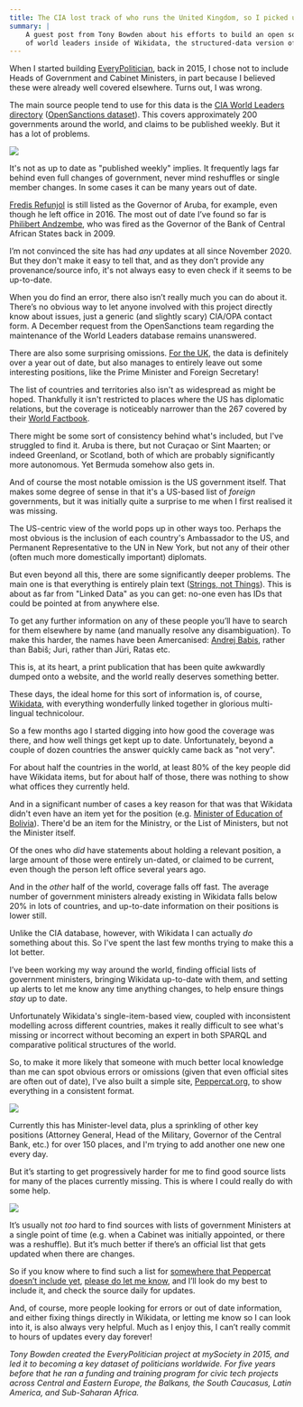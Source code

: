 ```yaml
---
title: The CIA lost track of who runs the United Kingdom, so I picked up the slack
summary: |
    A guest post from Tony Bowden about his efforts to build an open source dataset
    of world leaders inside of Wikidata, the structured-data version of Wikipedia.
---
```


When I started building [EveryPolitician](http://everypolitician.org), back in 2015, I chose not to include Heads of Government and Cabinet Ministers, in part because I believed these were already well covered elsewhere. Turns out, I was wrong.

The main source people tend to use for this data is the [CIA World Leaders directory](https://www.cia.gov/resources/world-leaders/) ([OpenSanctions dataset](https://www.opensanctions.org/datasets/us_cia_world_leaders/)). This covers approximately 200 governments around the world, and claims to be published weekly. But it has a lot of problems.

<img class="img-fluid article-image" src="https://assets.pudo.org/opensanctions/images/peppercat-cia.png">

It's not as up to date as "published weekly" implies. It frequently lags far behind even full changes of government, never mind reshuffles or single member changes. In some cases it can be many years out of date.

[Fredis Refunjol](https://www.opensanctions.org/entities/Q1266936/) is still listed as the Governor of Aruba, for example, even though he left office in 2016. The most out of date I’ve found so far is [Philibert Andzembe](https://www.opensanctions.org/entities/us-cia-cameroon-philibert-andzembe-governor-central-bank/), who was fired as the Governor of the Bank of Central African States back in 2009.

I’m not convinced the site has had *any* updates at all since November 2020. But they don't make it easy to tell that, and as they don’t provide any provenance/source info, it's not always easy to even check if it seems to be up-to-date.

When you do find an error, there also isn’t really much you can do about it. There’s no obvious way to let anyone involved with this project directly know about issues, just a generic (and slightly scary) CIA/OPA contact form. A December request from the OpenSanctions team regarding the maintenance of the World Leaders database remains unanswered.

There are also some surprising omissions. [For the UK](https://www.cia.gov/resources/government/united-kingdom/), the data is definitely over a year out of date, but also manages to entirely leave out some interesting positions, like the Prime Minister and Foreign Secretary!

The list of countries and territories also isn't as widespread as might be hoped. Thankfully it isn't restricted to places where the US has diplomatic relations, but the coverage is noticeably narrower than the 267 covered by their [World Factbook](https://www.cia.gov/the-world-factbook/).

There might be some sort of consistency behind what's included, but I've struggled to find it. Aruba is there, but not Curaçao or Sint Maarten; or indeed Greenland, or Scotland, both of which are probably significantly more autonomous. Yet Bermuda somehow also gets in.

And of course the most notable omission is the US government itself. That makes some degree of sense in that it's a US-based list of *foreign* governments, but it was initially quite a surprise to me when I first realised it was missing.

The US-centric view of the world pops up in other ways too. Perhaps the most obvious is the inclusion of each country's Ambassador to the US, and Permanent Representative to the UN in New York, but not any of their other (often much more domestically important) diplomats.

But even beyond all this, there are some significantly deeper problems. The main one is that everything is entirely plain text ([Strings, not Things](https://medium.com/occrp-unreported/things-not-strings-knowledge-graphs-for-investigative-reporting-9d8a26913f65)). This is about as far from "Linked Data" as you can get: no-one even has IDs that could be pointed at from anywhere else.

To get any further information on any of these people you’ll have to search for them elsewhere by name (and manually resolve any disambiguation). To make this harder, the names have been Amercanised: [Andrej Babis](https://www.opensanctions.org/entities/Q10819807/), rather than Babiš; Juri, rather than Jüri, Ratas etc.

This is, at its heart, a print publication that has been quite awkwardly dumped onto a website, and the world really deserves something better.

These days, the ideal home for this sort of information is, of course, [Wikidata](https://www.wikidata.org), with everything wonderfully linked together in glorious multi-lingual technicolour.

So a few months ago I started digging into how good the coverage was there, and how well things get kept up to date. Unfortunately, beyond a couple of dozen countries the answer quickly came back as "not very".

For about half the countries in the world, at least 80% of the key people did have Wikidata items, but for about half of those, there was nothing to show what offices they currently held. 

And in a significant number of cases a key reason for that was that Wikidata didn't even have an item yet for the position (e.g. [Minister of Education of Bolivia](https://www.wikidata.org/wiki/Q110419069)). There'd be an item for the Ministry, or the List of Ministers, but not the Minister itself.

Of the ones who _did_ have statements about holding a relevant position, a large amount of those were entirely un-dated, or claimed to be current, even though the person left office several years ago.

And in the _other_ half of the world, coverage falls off fast. The average number of government ministers already existing in Wikidata falls below 20% in lots of countries, and up-to-date information on their positions is lower still.

Unlike the CIA database, however, with Wikidata I can actually *do* something about this. So I've spent the last few months trying to make this a lot better.

I’ve been working my way around the world, finding official lists of government ministers, bringing Wikidata up-to-date with them, and setting up alerts to let me know any time anything changes, to help ensure things _stay_ up to date.

Unfortunately Wikidata's single-item-based view, coupled with inconsistent modelling across different countries, makes it really difficult to see what's missing or incorrect without becoming an expert in both SPARQL and comparative political structures of the world.

So, to make it more likely that someone with much better local knowledge than me can spot obvious errors or omissions (given that even official sites are often out of date), I've also built a simple site, [Peppercat.org](https://peppercat.org), to show everything in a consistent format.

<img class="img-fluid article-image" src="https://assets.pudo.org/opensanctions/images/peppercat-home.png">

Currently this has Minister-level data, plus a sprinkling of other key positions (Attorney General, Head of the Military, Governor of the Central Bank, etc.) for over 150 places, and I'm trying to add another one new one every day.

But it’s starting to get progressively harder for me to find good source lists for many of the places currently missing. This is where I could really do with some help.

<img class="img-fluid article-image" src="https://assets.pudo.org/opensanctions/images/peppercat-coverage.png">

It’s usually not _too_ hard to find sources with lists of government Ministers at a single point of time (e.g. when a Cabinet was initially appointed, or there was a reshuffle). But it’s much better if there’s an official list that gets updated when there are changes.

So if you know where to find such a list for [somewhere that Peppercat doesn’t include yet](https://peppercat.org/), [please do let me know](https://peppercat.org/about.html), and I’ll look do my best to include it, and check the source daily for updates.

And, of course, more people looking for errors or out of date information, and either fixing things directly in Wikidata, or letting me know so I can look into it, is also always very helpful. Much as I enjoy this, I can’t really commit to hours of updates every day forever!

*Tony Bowden created the EveryPolitician project at mySociety in 2015, and led it to becoming a key dataset of politicians worldwide. For five years before that he ran a funding and training program for civic tech projects across Central and Eastern Europe, the Balkans, the South Caucasus, Latin America, and Sub-Saharan Africa.*
